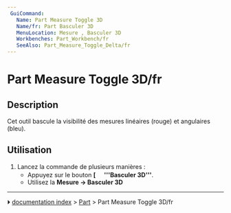 ```yaml
---
 GuiCommand:
   Name: Part Measure Toggle 3D
   Name/fr: Part Basculer 3D
   MenuLocation: Mesure , Basculer 3D‏‎
   Workbenches: Part_Workbench/fr
   SeeAlso: Part_Measure_Toggle_Delta/fr
---
```


# Part Measure Toggle 3D/fr

## Description

Cet outil bascule la visibilité des mesures linéaires (rouge) et angulaires (bleu).

## Utilisation

1.  Lancez la commande de plusieurs manières :
    -   Appuyez sur le bouton **[<img src=images/Part_Measure_Toggle_3D.svg style="width:16px"> '''Basculer 3D‏‎'''**.
    -   Utilisez la **Mesure → Basculer 3D‏‎**



---
⏵ [documentation index](../README.md) > [Part](Part_Workbench.md) > Part Measure Toggle 3D/fr
